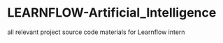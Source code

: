# LEARNFLOW-Artificial_Intelligence
all relevant project source code materials for Learnflow intern
